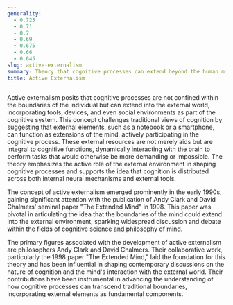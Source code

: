 ```yaml
---
generality:
  - 0.725
  - 0.71
  - 0.7
  - 0.69
  - 0.675
  - 0.66
  - 0.645
slug: active-externalism
summary: Theory that cognitive processes can extend beyond the human mind to include external devices or environments as integral components of thinking.
title: Active Externalism
---
```


Active externalism posits that cognitive processes are not confined within the boundaries of the individual but can extend into the external world, incorporating tools, devices, and even social environments as part of the cognitive system. This concept challenges traditional views of cognition by suggesting that external elements, such as a notebook or a smartphone, can function as extensions of the mind, actively participating in the cognitive process. These external resources are not merely aids but are integral to cognitive functions, dynamically interacting with the brain to perform tasks that would otherwise be more demanding or impossible. The theory emphasizes the active role of the external environment in shaping cognitive processes and supports the idea that cognition is distributed across both internal neural mechanisms and external tools.

The concept of active externalism emerged prominently in the early 1990s, gaining significant attention with the publication of Andy Clark and David Chalmers' seminal paper "The Extended Mind" in 1998. This paper was pivotal in articulating the idea that the boundaries of the mind could extend into the external environment, sparking widespread discussion and debate within the fields of cognitive science and philosophy of mind.

The primary figures associated with the development of active externalism are philosophers Andy Clark and David Chalmers. Their collaborative work, particularly the 1998 paper "The Extended Mind," laid the foundation for this theory and has been influential in shaping contemporary discussions on the nature of cognition and the mind's interaction with the external world. Their contributions have been instrumental in advancing the understanding of how cognitive processes can transcend traditional boundaries, incorporating external elements as fundamental components.

